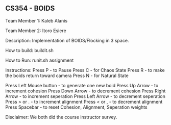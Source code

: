 CS354 - BOIDS
-----------------------------
Team Member 1: Kaleb Alanis 

Team Member 2: Itoro Esiere

Description: Implementation of BOIDS/Flocking in 3 space.

How to build:
buildit.sh

How to Run:
runit.sh assignment

Instructions:
Press P - to Pause
Press C - for Chaos State
Press R - to make the boids return toward camera
Press N - for Natural State
<!-- Press L - change look at of camera to center mass of flock
Press F - to main camera
Press 1-10 - to look at the first ten boids -->
Press Left Mouse button - to generate one new boid
Press Up Arrow - to increment cohesion
Press Down Arrow - to decrement cohesion
Press Right Arrow - to increment seperation
Press Left Arrow - to decrement seperation
Press > or . - to increment alignment
Press < or , - to decrement alignment
Press Spacebar - to reset Cohesion, Alignment, Seperation weights


Disclaimer: We both did the course instructor survey.